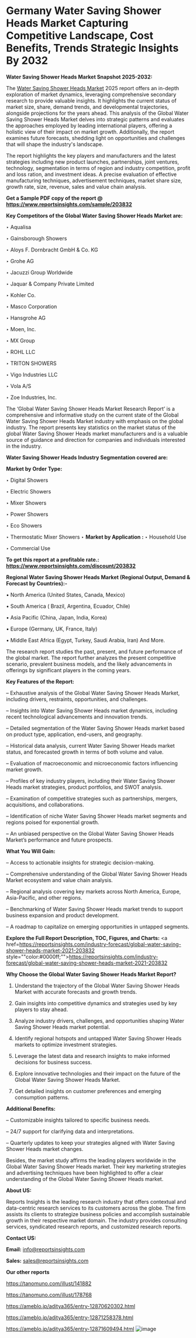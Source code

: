 # Germany Water Saving Shower Heads Market Capturing Competitive Landscape, Cost Benefits, Trends Strategic Insights By 2032

<strong>Water Saving Shower Heads Market Snapshot 2025-2032:</strong>

The <a href=https://www.reportsinsights.com/sample/203832>Water Saving Shower Heads Market</a> 2025 report offers an in-depth exploration of market dynamics, leveraging comprehensive secondary research to provide valuable insights. It highlights the current status of market size, share, demand trends, and developmental trajectories, alongside projections for the years ahead. This analysis of the Global Water Saving Shower Heads Market delves into strategic patterns and evaluates the approaches employed by leading international players, offering a holistic view of their impact on market growth. Additionally, the report examines future forecasts, shedding light on opportunities and challenges that will shape the industry's landscape.

The report highlights the key players and manufacturers and the latest strategies including new product launches, partnerships, joint ventures, technology, segmentation in terms of region and industry competition, profit and loss ration, and investment ideas. A precise evaluation of effective manufacturing techniques, advertisement techniques, market share size, growth rate, size, revenue, sales and value chain analysis.

<strong>Get a Sample PDF copy of the report @ <a href=https://www.reportsinsights.com/sample/203832 style=color:#0000ff;>https://www.reportsinsights.com/sample/203832</a></strong>

<strong>Key Competitors of the Global Water Saving Shower Heads Market are:</strong>

‣ Aqualisa

‣ Gainsborough Showers

‣ Aloys F. Dornbracht GmbH & Co. KG

‣ Grohe AG

‣ Jacuzzi Group Worldwide

‣ Jaquar & Company Private Limited

‣ Kohler Co.

‣ Masco Corporation

‣ Hansgrohe AG

‣ Moen, Inc.

‣ MX Group

‣ ROHL LLC

‣ TRITON SHOWERS

‣ Vigo Industries LLC

‣ Vola A/S

‣ Zoe Industries, Inc.

The ‘Global Water Saving Shower Heads Market Research Report’ is a comprehensive and informative study on the current state of the Global Water Saving Shower Heads Market industry with emphasis on the global industry. The report presents key statistics on the market status of the global Water Saving Shower Heads market manufacturers and is a valuable source of guidance and direction for companies and individuals interested in the industry.

<strong>Water Saving Shower Heads Industry Segmentation covered are:</strong>

<strong>Market by Order Type: </strong>

‣ Digital Showers

‣ Electric Showers

‣ Mixer Showers

‣ Power Showers

‣ Eco Showers

‣ Thermostatic Mixer Showers
‣ 
<strong>Market by Application :</strong>
‣ Household Use

‣ Commercial Use

<strong>To get this report at a profitable rate.: <a href=https://www.reportsinsights.com/discount/203832 style=color:#0000ff;>https://www.reportsinsights.com/discount/203832</a></strong>

<strong>Regional Water Saving Shower Heads Market (Regional Output, Demand &amp; Forecast by Countries):-</strong>

• North America (United States, Canada, Mexico)

• South America ( Brazil, Argentina, Ecuador, Chile)

• Asia Pacific (China, Japan, India, Korea)

• Europe (Germany, UK, France, Italy)

• Middle East Africa (Egypt, Turkey, Saudi Arabia, Iran) And More.

The research report studies the past, present, and future performance of the global market. The report further analyzes the present competitive scenario, prevalent business models, and the likely advancements in offerings by significant players in the coming years.

<strong>Key Features of the Report:</strong>

– Exhaustive analysis of the Global Water Saving Shower Heads Market, including drivers, restraints, opportunities, and challenges.

– Insights into Water Saving Shower Heads market dynamics, including recent technological advancements and innovation trends.

– Detailed segmentation of the Water Saving Shower Heads market based on product type, application, end-users, and geography.

– Historical data analysis, current Water Saving Shower Heads market status, and forecasted growth in terms of both volume and value.

– Evaluation of macroeconomic and microeconomic factors influencing market growth.

– Profiles of key industry players, including their Water Saving Shower Heads market strategies, product portfolios, and SWOT analysis.

– Examination of competitive strategies such as partnerships, mergers, acquisitions, and collaborations.

– Identification of niche Water Saving Shower Heads market segments and regions poised for exponential growth.

– An unbiased perspective on the Global Water Saving Shower Heads Market’s performance and future prospects.

<strong>What You Will Gain:</strong>

– Access to actionable insights for strategic decision-making.

– Comprehensive understanding of the Global Water Saving Shower Heads Market ecosystem and value chain analysis.

– Regional analysis covering key markets across North America, Europe, Asia-Pacific, and other regions.

– Benchmarking of Water Saving Shower Heads market trends to support business expansion and product development.

– A roadmap to capitalize on emerging opportunities in untapped segments.

<strong>Explore the Full Report Description, TOC, Figures, and Charts:</strong>
<a href=https://reportsinsights.com/industry-forecast/global-water-saving-shower-heads-market-2021-203832 style=""color:#0000ff;"">https://reportsinsights.com/industry-forecast/global-water-saving-shower-heads-market-2021-203832</a>

<strong>Why Choose the Global Water Saving Shower Heads Market Report?</strong>

1. Understand the trajectory of the Global Water Saving Shower Heads Market with accurate forecasts and growth trends.

2. Gain insights into competitive dynamics and strategies used by key players to stay ahead.

3. Analyze industry drivers, challenges, and opportunities shaping Water Saving Shower Heads market potential.

4. Identify regional hotspots and untapped Water Saving Shower Heads markets to optimize investment strategies.

5. Leverage the latest data and research insights to make informed decisions for business success.

6. Explore innovative technologies and their impact on the future of the Global Water Saving Shower Heads Market.

7. Get detailed insights on customer preferences and emerging consumption patterns.

<strong>Additional Benefits:</strong>

– Customizable insights tailored to specific business needs.

– 24/7 support for clarifying data and interpretations.

– Quarterly updates to keep your strategies aligned with Water Saving Shower Heads market changes.

Besides, the market study affirms the leading players worldwide in the Global Water Saving Shower Heads market. Their key marketing strategies and advertising techniques have been highlighted to offer a clear understanding of the Global Water Saving Shower Heads market.

<strong><strong>About US</strong>:</strong>

Reports Insights is the leading research industry that offers contextual and data-centric research services to its customers across the globe. The firm assists its clients to strategize business policies and accomplish sustainable growth in their respective market domain. The industry provides consulting services, syndicated research reports, and customized research reports.

<strong>Contact US:</strong>

<p class=><b>Email:</b> <a href=mailto:info@reportsinsights.com>info@reportsinsights.com</a></p>
<p class=><b>Sales:</b> <a href=mailto:sales@reportsinsights.com>sales@reportsinsights.com</a></p>

<strong>Our other reports</strong>

<a href=https://tanomuno.com/illust/141882>https://tanomuno.com/illust/141882</a>

<a href=https://tanomuno.com/illust/178768>https://tanomuno.com/illust/178768</a>

<a href=https://ameblo.jp/aditya365/entry-12870620302.html>https://ameblo.jp/aditya365/entry-12870620302.html</a>

<a href=https://ameblo.jp/aditya365/entry-12871258378.html>https://ameblo.jp/aditya365/entry-12871258378.html</a>

<a href=https://ameblo.jp/aditya365/entry-12871609494.html>https://ameblo.jp/aditya365/entry-12871609494.html</a>
![image](https://github.com/user-attachments/assets/059fb18e-6415-4e6d-a0a7-ea469710b03b)
